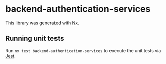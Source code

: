# backend-authentication-services

This library was generated with [Nx](https://nx.dev).

## Running unit tests

Run `nx test backend-authentication-services` to execute the unit tests via [Jest](https://jestjs.io).
